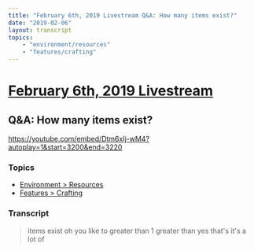 ```yaml
---
title: "February 6th, 2019 Livestream Q&A: How many items exist?"
date: "2019-02-06"
layout: transcript
topics:
    - "environment/resources"
    - "features/crafting"
---
```

# [February 6th, 2019 Livestream](../2019-02-06.md)
## Q&A: How many items exist?
https://youtube.com/embed/Dtm6xIj-wM4?autoplay=1&start=3200&end=3220

### Topics
* [Environment > Resources](../topics/environment/resources.md)
* [Features > Crafting](../topics/features/crafting.md)

### Transcript

> items exist oh you like to greater than 1 greater than yes that's it's a lot of
